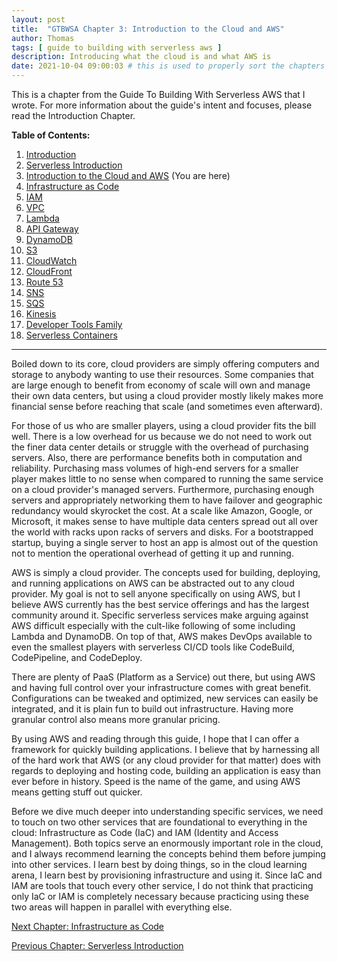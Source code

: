 ```yaml
---
layout: post
title:  "GTBWSA Chapter 3: Introduction to the Cloud and AWS"
author: Thomas
tags: [ guide to building with serverless aws ]
description: Introducing what the cloud is and what AWS is
date: 2021-10-04 09:00:03 # this is used to properly sort the chapters
---
```


This is a chapter from the Guide To Building With Serverless AWS that I wrote. For more information about the guide's intent and focuses, please read the Introduction Chapter.

**Table of Contents:**

1. [Introduction](/blog/gtbwsa-chapter-1-introduction)
2. [Serverless Introduction](/blog/gtbwsa-chapter-2-serverless-introduction)
3. [Introduction to the Cloud and AWS](/blog/gtbwsa-chapter-3-introduction-to-the-cloud-and-aws) (You are here)
4. [Infrastructure as Code](/blog/gtbwsa-chapter-4-infrastructure-as-code)
5. [IAM](/blog/gtbwsa-chapter-5-iam)
6. [VPC](/blog/gtbwsa-chapter-6-vpc)
7. [Lambda](/blog/gtbwsa-chapter-7-lambda)
8. [API Gateway](/blog/gtbwsa-chapter-8-api-gateway)
9. [DynamoDB](/blog/gtbwsa-chapter-9-dynamodb)
10. [S3](/blog/gtbwsa-chapter-10-s3)
11. [CloudWatch](/blog/gtbwsa-chapter-11-cloudwatch)
12. [CloudFront](/blog/gtbwsa-chapter-12-cloudfront)
13. [Route 53](/blog/gtbwsa-chapter-13-route-53)
14. [SNS](/blog/gtbwsa-chapter-14-sns)
15. [SQS](/blog/gtbwsa-chapter-15-sqs)
16. [Kinesis](/blog/gtbwsa-chapter-16-kinesis)
17. [Developer Tools Family](/blog/gtbwsa-chapter-17-developer-tools-family)
18. [Serverless Containers](/blog/gtbwsa-chapter-18-serverless-containers)

---

Boiled down to its core, cloud providers are simply offering computers and storage to anybody wanting to use their resources. Some companies that are large enough to benefit from economy of scale will own and manage their own data centers, but using a cloud provider mostly likely makes more financial sense before reaching that scale (and sometimes even afterward).

For those of us who are smaller players, using a cloud provider fits the bill well. There is a low overhead for us because we do not need to work out the finer data center details or struggle with the overhead of purchasing servers. Also, there are performance benefits both in computation and reliability. Purchasing mass volumes of high-end servers for a smaller player makes little to no sense when compared to running the same service on a cloud provider's managed servers. Furthermore, purchasing enough servers and appropriately networking them to have failover and geographic redundancy would skyrocket the cost. At a scale like Amazon, Google, or Microsoft, it makes sense to have multiple data centers spread out all over the world with racks upon racks of servers and disks. For a bootstrapped startup, buying a single server to host an app is almost out of the question not to mention the operational overhead of getting it up and running.

AWS is simply a cloud provider. The concepts used for building, deploying, and running applications on AWS can be abstracted out to any cloud provider. My goal is not to sell anyone specifically on using AWS, but I believe AWS currently has the best service offerings and has the largest community around it. Specific serverless services make arguing against AWS difficult especially with the cult-like following of some including Lambda and DynamoDB. On top of that, AWS makes DevOps available to even the smallest players with serverless CI/CD tools like CodeBuild, CodePipeline, and CodeDeploy.

There are plenty of PaaS (Platform as a Service) out there, but using AWS and having full control over your infrastructure comes with great benefit. Configurations can be tweaked and optimized, new services can easily be integrated, and it is plain fun to build out infrastructure. Having more granular control also means more granular pricing.

By using AWS and reading through this guide, I hope that I can offer a framework for quickly building applications. I believe that by harnessing all of the hard work that AWS (or any cloud provider for that matter) does with regards to deploying and hosting code, building an application is easy than ever before in history. Speed is the name of the game, and using AWS means getting stuff out quicker.

Before we dive much deeper into understanding specific services, we need to touch on two other services that are foundational to everything in the cloud: Infrastructure as Code (IaC) and IAM (Identity and Access Management). Both topics serve an enormously important role in the cloud, and I always recommend learning the concepts behind them before jumping into other services. I learn best by doing things, so in the cloud learning arena, I learn best by provisioning infrastructure and using it. Since IaC and IAM are tools that touch every other service, I do not think that practicing only IaC or IAM is completely necessary because practicing using these two areas will happen in parallel with everything else.


[Next Chapter: Infrastructure as Code](/blog/gtbwsa-chapter-4-infrastructure-as-code)

[Previous Chapter: Serverless Introduction](/blog/gtbwsa-chapter-2-serverless-introduction)
